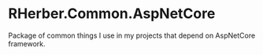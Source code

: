 # RHerber.Common.AspNetCore
Package of common things I use in my projects that depend on AspNetCore framework.